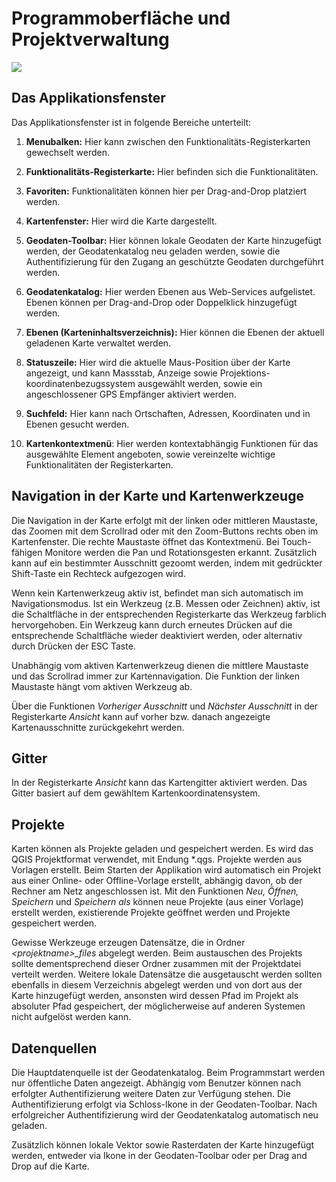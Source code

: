 # Programmoberfläche und Projektverwaltung

<img src="../media/image1.png" />

## Das Applikationsfenster

Das Applikationsfenster ist in folgende Bereiche unterteilt:

1.  **Menubalken:** Hier kann zwischen den Funktionalitäts-Registerkarten gewechselt werden.

2.  **Funktionalitäts-Registerkarte:** Hier befinden sich die Funktionalitäten.

3.  **Favoriten:** Funktionalitäten können hier per Drag-and-Drop platziert werden.

4.  **Kartenfenster:** Hier wird die Karte dargestellt.

5.  **Geodaten-Toolbar:** Hier können lokale Geodaten der Karte hinzugefügt werden, der Geodatenkatalog neu geladen werden, sowie die Authentifizierung für den Zugang an geschützte Geodaten durchgeführt werden.

6.  **Geodatenkatalog:** Hier werden Ebenen aus Web-Services aufgelistet. Ebenen können per Drag-and-Drop oder Doppelklick hinzugefügt werden.

7.  **Ebenen (Karteninhaltsverzeichnis):** Hier können die Ebenen der aktuell geladenen Karte verwaltet werden.

8.  **Statuszeile:** Hier wird die aktuelle Maus-Position über der Karte angezeigt, und kann Massstab, Anzeige sowie Projektions-koordinatenbezugssystem ausgewählt werden, sowie ein angeschlossener GPS Empfänger aktiviert werden.

9.  **Suchfeld:** Hier kann nach Ortschaften, Adressen, Koordinaten und in Ebenen gesucht werden.

10. **Kartenkontextmenü**: Hier werden kontextabhängig Funktionen für das ausgewählte Element angeboten, sowie vereinzelte wichtige Funktionalitäten der Registerkarten.

## Navigation in der Karte und Kartenwerkzeuge

Die Navigation in der Karte erfolgt mit der linken oder mittleren Maustaste, das Zoomen mit dem Scrollrad oder mit den Zoom-Buttons rechts oben im Kartenfenster. Die rechte Maustaste öffnet das Kontextmenü. Bei Touch-fähigen Monitore werden die Pan und Rotationsgesten erkannt. Zusätzlich kann auf ein bestimmter Ausschnitt gezoomt werden, indem mit gedrückter Shift-Taste ein Rechteck aufgezogen wird.

Wenn kein Kartenwerkzeug aktiv ist, befindet man sich automatisch im Navigationsmodus. Ist ein Werkzeug (z.B. Messen oder Zeichnen) aktiv, ist die Schaltfläche in der entsprechenden Registerkarte das Werkzeug farblich hervorgehoben. Ein Werkzeug kann durch erneutes Drücken auf die entsprechende Schaltfläche wieder deaktiviert werden, oder alternativ durch Drücken der ESC Taste.

Unabhängig vom aktiven Kartenwerkzeug dienen die mittlere Maustaste und das Scrollrad immer zur Kartennavigation. Die Funktion der linken Maustaste hängt vom aktiven Werkzeug ab.

Über die Funktionen *Vorheriger Ausschnitt* und *Nächster Ausschnitt* in der Registerkarte *Ansicht* kann auf vorher bzw. danach angezeigte Kartenausschnitte zurückgekehrt werden.

## Gitter

In der Registerkarte *Ansicht* kann das Kartengitter aktiviert werden. Das Gitter basiert auf dem gewähltem Kartenkoordinatensystem.

## Projekte

Karten können als Projekte geladen und gespeichert werden. Es wird das QGIS Projektformat verwendet, mit Endung \*.qgs. Projekte werden aus Vorlagen erstellt. Beim Starten der Applikation wird automatisch ein Projekt aus einer Online- oder Offline-Vorlage erstellt, abhängig davon, ob der Rechner am Netz angeschlossen ist. Mit den Funktionen *Neu, Öffnen, Speichern* und *Speichern als* können neue Projekte (aus einer Vorlage) erstellt werden, existierende Projekte geöffnet werden und Projekte gespeichert werden.

Gewisse Werkzeuge erzeugen Datensätze, die in Ordner *&lt;projektname&gt;\_files* abgelegt werden. Beim austauschen des Projekts sollte dementsprechend dieser Ordner zusammen mit der Projektdatei verteilt werden. Weitere lokale Datensätze die ausgetauscht werden sollten ebenfalls in diesem Verzeichnis abgelegt werden und von dort aus der Karte hinzugefügt werden, ansonsten wird dessen Pfad im Projekt als absoluter Pfad gespeichert, der möglicherweise auf anderen Systemen nicht aufgelöst werden kann.

## Datenquellen

Die Hauptdatenquelle ist der Geodatenkatalog. Beim Programmstart werden nur öffentliche Daten angezeigt. Abhängig vom Benutzer können nach erfolgter Authentifizierung weitere Daten zur Verfügung stehen. Die Authentifizierung erfolgt via Schloss-Ikone in der Geodaten-Toolbar. Nach erfolgreicher Authentifizierung wird der Geodatenkatalog automatisch neu geladen.

Zusätzlich können lokale Vektor sowie Rasterdaten der Karte hinzugefügt werden, entweder via Ikone in der Geodaten-Toolbar oder per Drag and Drop auf die Karte.
